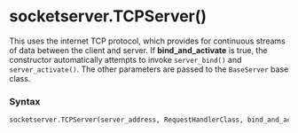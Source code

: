 # socketserver.TCPServer()

This uses the internet TCP protocol, which provides for continuous streams of data between the client and server. If **bind_and_activate** is true, the constructor automatically attempts to invoke `server_bind()` and `server_activate()`. The other parameters are passed to the `BaseServer` base class.

### Syntax

```python
socketserver.TCPServer(server_address, RequestHandlerClass, bind_and_activate=True)
```